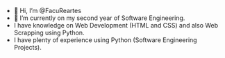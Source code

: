 - 👋 Hi, I’m @FacuReartes
- 🌱 I’m currently on my second year of Software Engineering.
- I have knowledge on Web Development (HTML and CSS) and also Web Scrapping using Python.
- I have plenty of experience using Python (Software Engineering Projects).

<!---
FacuReartes/FacuReartes is a ✨ special ✨ repository because its `README.md` (this file) appears on your GitHub profile.
You can click the Preview link to take a look at your changes.
--->
